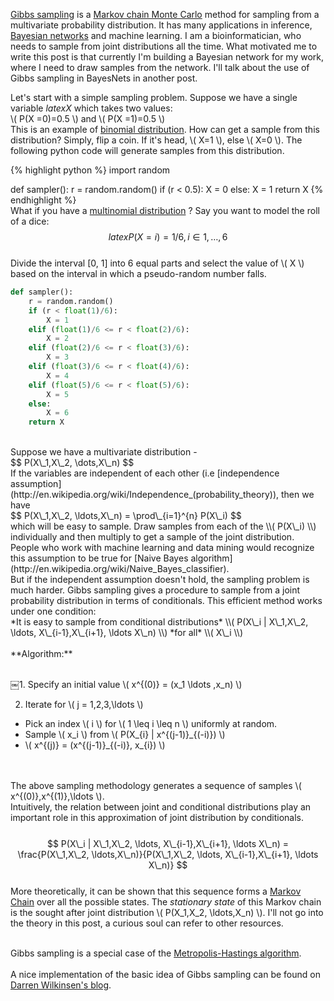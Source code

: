 [Gibbs sampling](http://en.wikipedia.org/wiki/Gibbs_sampling) is a [Markov chain Monte Carlo](http://en.wikipedia.org/wiki/Markov_chain_Monte_Carlo) method for sampling from a multivariate probability distribution. It has many applications in inference, [Bayesian networks](http://en.wikipedia.org/wiki/Bayesian_network) and machine learning. I am a bioinformatician, who needs to sample from joint distributions all the time. What motivated me to write this post is that currently I'm building a Bayesian network for my work, where I need to draw samples from the network. I'll talk about the use of Gibbs sampling in BayesNets in another post.

Let's start with a simple sampling problem. Suppose we have a single variable $latex X$ which takes two values:
<br>
\\( P(X =0)=0.5 \\) and \\( P(X =1)=0.5 \\)
<br>
This is an example of [binomial distribution](http://en.wikipedia.org/wiki/Binomial_distribution). How can get a sample from this distribution?
Simply, flip a coin. If it's head, \\( X=1 \\), else \\( X=0 \\). The following python code will generate samples from this distribution.

{% highlight python %}
import random

def sampler():
	r = random.random()
	if (r < 0.5):
		X = 0
	else:
		X = 1
	return X
{% endhighlight %}
<br>
What if you have a [multinomial distribution](http://en.wikipedia.org/wiki/Multinomial_distribution) ? Say you want to model the roll of a dice:
<br>
$$ latex P(X = i) = 1/6 ,  i \in 1,\ldots ,6$$
<br>
Divide the interval [0, 1] into 6 equal parts and select the value of \\( X \\) based on the interval in which a pseudo-random number falls.
```python
def sampler():
    r = random.random()
    if (r < float(1)/6):
        X = 1
    elif (float(1)/6 <= r < float(2)/6):
        X = 2
    elif (float(2)/6 <= r < float(3)/6):
        X = 3
    elif (float(3)/6 <= r < float(4)/6):
        X = 4
    elif (float(5)/6 <= r < float(5)/6):
        X = 5
    else:
        X = 6
	return X
```
<br>
Suppose we have a multivariate distribution -
<br>
$$ P(X\_1,X\_2, \dots,X\_n) $$
<br>
If the variables are independent of each other (i.e [independence assumption](http://en.wikipedia.org/wiki/Independence_(probability_theory)), then we have
<br>
$$ P(X\_1,X\_2, \ldots,X\_n) = \prod\_{i=1}^{n} P(X\_i) $$
<br>
which will be easy to sample. Draw samples from each of the \\( P(X\_i) \\) individually and then multiply to get a sample of the joint distribution.
<br>
People who work with machine learning and data mining would recognize this assumption to be true for [Naive Bayes algorithm](http://en.wikipedia.org/wiki/Naive_Bayes_classifier).
<br>
But if the independent assumption doesn't hold, the sampling problem is much harder. Gibbs sampling gives a procedure to sample from a joint probability distribution in terms of conditionals. This efficient method works under one condition:
<br>
*It is easy to sample from conditional distributions* \\( P(X\_i | X\_1,X\_2, \ldots, X\_{i-1},X\_{i+1}, \ldots X\_n) \\) *for all* \\( X\_i \\)
<br><br>
**Algorithm:**
<br><br>

￼1. Specify an initial value \\( x^{(0)} = (x\_1 \ldots ,x\_n) \\)

2. Iterate for \\( j = 1,2,3,\ldots \\)

- Pick an index \\( i \\) for \\( 1 \leq i \leq n \\) uniformly at random.
-  Sample \\( x_i \\) from \\( P(X\_{i} | x^{(j-1)}\_{(-i)}) \\)
- \\( x^{(j)} = (x^{(j-1)}\_{(-i)}, x\_{i}) \\)

<br><br>
The above sampling methodology generates a sequence of samples \\( x^{(0)},x^{(1)},\ldots \\). 
<br>
Intuitively, the relation between joint and conditional distributions play an important role in this approximation of joint distribution by conditionals.  
<br>
$$ P(X\_i | X\_1,X\_2, \ldots, X\_{i-1},X\_{i+1}, \ldots X\_n) = \frac{P(X\_1,X\_2, \ldots,X\_n)}{P(X\_1,X\_2, \ldots, X\_{i-1},X\_{i+1}, \ldots X\_n)} $$
<br>
More theoretically, it can be shown that this sequence forms a [Markov Chain](http://en.wikipedia.org/wiki/Markov_chain) over all the possible states. The *stationary state* of this Markov chain is the sought after joint distribution \\( P(X\_1,X\_2, \ldots,X\_n) \\). I'll not go into the theory in this post, a curious soul can refer to other resources.
<br><br> 

Gibbs sampling is a special case of the [Metropolis-Hastings algorithm](http://en.wikipedia.org/wiki/Metropolis%E2%80%93Hastings_algorithm).
<br><br>
A nice implementation of the basic idea of Gibbs sampling can be found on [Darren Wilkinsen's blog](http://darrenjw.wordpress.com/2011/07/16/gibbs-sampler-in-various-languages-revisited/). 